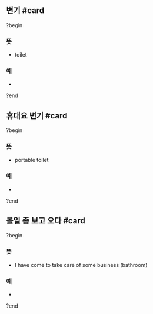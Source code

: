 ## 변기 #card
?begin
### 뜻
- toilet
### 예
-
<!--SR:!2025-08-02,1,250-->
?end


## 휴대요 변기 #card
?begin
### 뜻
- portable toilet
### 예
-
?end

## 볼일 좀 보고 오다 #card
?begin
### 뜻
- I have come to take care of some business (bathroom)
### 예
-
<!--SR:!2025-09-04,36,210-->
?end

